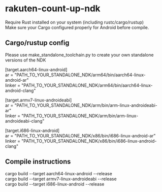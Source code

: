 # rakuten-count-up-ndk

Require Rust installed on your system (including rustc/cargo/rustup)  
Make sure your Cargo configured properly for Android before compile.  


## Cargo/rustup config
  
Please use make_standalone_toolchain.py to create your own standalone versions of the NDK  
  
[target.aarch64-linux-android]  
ar = "PATH_TO_YOUR_STANDALONE_NDK/arm64/bin/aarch64-linux-android-ar"  
linker = "PATH_TO_YOUR_STANDALONE_NDK/arm64/bin/aarch64-linux-android-clang"  
  
[target.armv7-linux-androideabi]  
ar = "PATH_TO_YOUR_STANDALONE_NDK/arm/bin/arm-linux-androideabi-ar"  
linker = "PATH_TO_YOUR_STANDALONE_NDK/arm/bin/arm-linux-androideabi-clang"  
  
[target.i686-linux-android]  
ar = "PATH_TO_YOUR_STANDALONE_NDK/x86/bin/i686-linux-android-ar"  
linker = "PATH_TO_YOUR_STANDALONE_NDK/x86/bin/i686-linux-android-clang"  


## Compile instructions
cargo build --target aarch64-linux-android --release  
cargo build --target armv7-linux-androideabi --release    
cargo build --target i686-linux-android --release  


